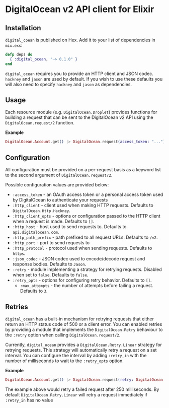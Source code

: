 # DigitalOcean v2 API client for Elixir

## Installation

`digital_coean` is published on Hex. Add it to your list of dependencies in
`mix.exs`:

```elixir
defp deps do
  { :digital_ocean, "~> 0.1.0" }
end
```

`digital_ocean` requires you to provide an HTTP client and JSON codec. `hackney`
and `jason` are used by default. If you wish to use these defaults you will
also need to specify `hackney` and `jason` as dependencies.

## Usage

Each resource module (e.g. `DigitalOcean.Droplet`) provides functions for
building a request that can be sent to the DigitalOcean v2 API using the
`DigitalOcean.request/2` function.

**Example**

```elixir
DigitalOcean.Account.get() |> DigitalOcean.request(access_token: "...")
```

## Configuration

All configuration must be provided on a per-request basis as a keyword list to
the second argument of `DigitalOcean.request/2`.

Possible configuration values are provided below:

* `:access_token` - an OAuth access token or a personal access token used by
  DigitalOcean to authenticate your requests
* `:http_client` - client used when making HTTP requests. Defaults to
  `DigitalOcean.Http.Hackney`.
* `:http_client_opts` - options or configuration passed to the HTTP client when
  a request is made. Defaults to `[]`.
* `:http_host` - host used to send requests to. Defaults to
  `api.digitalocean.com`.
* `:http_path_prefix` - path prefixed to all request URLs. Defaults to `/v2`.
* `:http_port` - port to send requests to
* `:http_protocol` - protocol used when sending requests. Defaults to `https`.
* `:json_codec` - JSON codec used to encode/decode request and response bodies.
  Defaults to `Jason`.
* `:retry` - module implementing a strategy for retrying requests. Disabled when
  set to `false`. Defaults to `false`.
* `:retry_opts` - options for configuring retry behavior. Defaults to `[]`.
  * `:max_attempts` - the number of attempts before failing a request. Defaults
    to `3`.

## Retries

`digital_ocean` has a built-in mechanism for retrying requests that either
return an HTTP status code of 500 or a client error. You can enabled retries
by providing a module that implements the `DigitalOcean.Retry` behaviour to the
`:retry` option when calling `DigitalOcean.request/2`.

Currently, `digital_ocean` provides a `DigitalOcean.Retry.Linear` strategy for
retrying requests. This strategy will automatically retry a request on a set
interval. You can configure the interval by adding `:retry_in` with the number
of milliseconds to wait to the `:retry_opts` option.

**Example**

```elixir
DigitalOcean.Account.get() |> DigitalOcean.request(retry: DigitalOcean.Retry.Linear, retry_opts: [retry_in: 250])
```

The example above would retry a failed request after 250 milliseconds. By
default `DigitalOcean.Retry.Linear` will retry a request immediately if
`:retry_in` has no value
